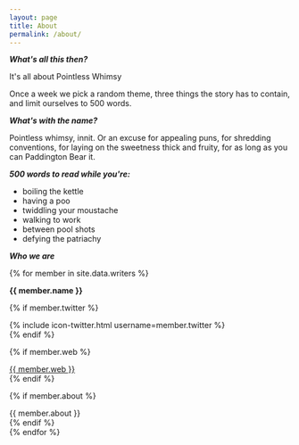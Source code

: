 ```yaml
---
layout: page
title: About
permalink: /about/
---
```


_**What's all this then?**_

It's all about Pointless Whimsy

Once a week we pick a random theme, three things the story has to contain, and limit ourselves to 500 words.

_**What's with the name?**_

Pointless whimsy, innit. Or an excuse for appealing puns, for shredding conventions, for laying on the sweetness thick and fruity, for as long as you can Paddington Bear it.

_**500 words to read while you're:**_

 - boiling the kettle 
 - having a poo 
 - twiddling your moustache 
 - walking to work 
 - between pool shots 
 - defying the patriachy

_**Who we are**_


{% for member in site.data.writers %}
  <div>
  <strong>{{ member.name }} </strong>
  
  {% if member.twitter %}      
  <div>{% include icon-twitter.html username=member.twitter %}</div>
  {% endif %}
  
  
  {% if member.web %}      
  <div><a href="http://{{ member.web}}" target="_blank">{{ member.web }}</a></div>
  {% endif %}

  {% if member.about %}      
  <div>{{ member.about }}</div>
  {% endif %}
  
  
  <br/>
  </div>
{% endfor %}


